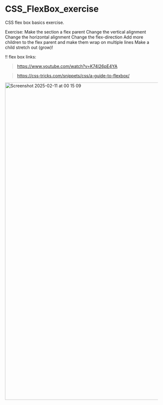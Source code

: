 # CSS_FlexBox_exercise
CSS flex box basics exercise.

Exercise: 
Make the section a flex parent
Change the vertical alignment
Change the horizontal alignment
Change the flex-direction
Add more children to the flex parent and make them wrap on multiple lines
Make a child stretch out (grow)!

!!  flex box links:
> https://www.youtube.com/watch?v=K74l26pE4YA

> https://css-tricks.com/snippets/css/a-guide-to-flexbox/


<img width="1043" alt="Screenshot 2025-02-11 at 00 15 09" src="https://github.com/user-attachments/assets/24f919f2-4de6-4e65-aefd-5bc944810183" />




<!--    
                                       ,   ,                                
                                        $,  $,     ,                         
                                        "ss.$ss. .s'                         
                                ,     .ss$$$$$$$$$$s,                        
                                $. s$$$$$$$$$$$$$$`$$Ss                      
                                "$$$$$$$$$$$$$$$$$$o$$$       ,              
                               s$$$$$$$$$$$$$$$$$$$$$$$$s,  ,s               
                              s$$$$$$$$$"$$$$$$""""$$$$$$"$$$$$,             
                              s$$$$$$$$$$s""$$$$ssssss"$$$$$$$$"             
                             s$$$$$$$$$$'         `"""ss"$"$s""              
                             s$$$$$$$$$$,              `"""""$  .s$$s        
                             s$$$$$$$$$$$$s,...               `s$$'  `       
                         `ssss$$$$$$$$$$$$$$$$$$$$####s.     .$$"$.   , s-   
                           `""""$$$$$$$$$$$$$$$$$$$$#####$$$$$$"     $.$'    
                               "$$$$$$$$$$$$$$$$$$$$$####s""     .$$$|     
                                  "$$$$$$$$$$$$$$$$$$$$$$$$##s    .$$" $    
                                   $$""$$$$$$$$$$$$$$$$$$$$$$$$$$$$$"   `    
                                  $$"  "$"$$$$$$$$$$$$$$$$$$$$S""""'         
                             ,   ,"     '  $$$$$$$$$$$$$$$$####s             
                             $.          .s$$$$$$$$$$$$$$$$$####"            
                 ,           "$s.   ..ssS$$$$$$$$$$$$$$$$$$$####"            
                 $           .$$$S$$$$$$$$$$$$$$$$$$$$$$$$#####"             
                 Ss     ..sS$$$$$$$$$$$$$$$$$$$$$$$$$$$######""              
                  "$$sS$$$$$$$$$$$$$$$$$$$$$$$$$$$########"                  
           ,      s$$$$$$$$$$$$$$$$$$$$$$$$#########""'                      
           $    s$$$$$$$$$$$$$$$$$$$$$#######""'      s'         ,           
           $$..$$$$$$$$$$$$$$$$$$######"'       ....,$$....    ,$            
            "$$$$$$$$$$$$$$$######"' ,     .sS$$$$$$$$$$$$$$$$s$$            
              $$$$$$$$$$$$#####"     $, .s$$$$$$$$$$$$$$$$$$$$$$$$s.         
   )          $$$$$$$$$$$#####'      `$$$$$$$$$###########$$$$$$$$$$$.       
  ((          $$$$$$$$$$$#####       $$$$$$$$###"       "####$$$$$$$$$$      
  ) \         $$$$$$$$$$$$####.     $$$$$$###"             "###$$$$$$$$$   s'
 (   )        $$$$$$$$$$$$$####.   $$$$$###"                ####$$$$$$$$s$$' 
 )  ( (       $$"$$$$$$$$$$$#####.$$$$$###'                .###$$$$$$$$$$"   
 (  )  )   _,$"   $$$$$$$$$$$$######.$$##'                .###$$$$$$$$$$     
 ) (  ( \.         "$$$$$$$$$$$$$#######,,,.          ..####$$$$$$$$$$$"     
(   )$ )  )        ,$$$$$$$$$$$$$$$$$$####################$$$$$$$$$$$"       
(   ($$  ( \     _sS"  `"$$$$$$$$$$$$$$$$$$$$$$$$$$$$$$$$$$$$$$$$$S$$,       
 )  )$$$s ) )  .      .   `$$$$$$$$$$$$$$$$$$$$$$$$$$$$$$$$$$$$$"'  `$$      
  (   $$$Ss/  .$,    .$,,s$$$$$$##S$$$$$$$$$$$$$$$$$$$$$$$$S""        '      
    \)_$$$$$$$$$$$$$$$$$$$$$$$##"  $$        `$$.        `$$.                
        `"S$$$$$$$$$$$$$$$$$#"      $          `$          `$                
            `"""""""""""""'  
       ___                    __      _           __      __               ___            
      /\_ \                 /'_ `\  /' \         /\ \    /\ \__           /\_ \           
   __ \//\ \      __  __  _/\ \L\ \/\_, \        \ \ \___\ \ ,_\   ___ ___\//\ \          
 /'__`\ \ \ \   /'__`/\ \/'\ \___, \/_/\ \  ______\ \  _ `\ \ \/ /' __` __`\\ \ \         
/\ \L\.\_\_\ \_/\  __\/>  </\/__,/\ \ \ \ \/\______\ \ \ \ \ \ \_/\ \/\ \/\ \\_\ \_       
\ \__/.\_/\____\ \____/\_/\_\    \ \_\ \ \_\/______/\ \_\ \_\ \__\ \_\ \_\ \_/\____\      
 \/__/\/_\/____/\/____\//\/_/     \/_/  \/_/         \/_/\/_/\/__/\/_/\/_/\/_\/____/ -->
